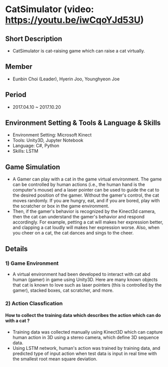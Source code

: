 # CatSimulator (video: https://youtu.be/iwCqoYJd53U)

## Short Description
- CatSimulator is cat-raising game which can raise a cat virtually.

## Member
- Eunbin Choi (Leader), Hyerin Joo, Younghyeon Joe

## Period
- 2017.04.10 ~ 2017.10.20

## Environment Setting & Tools & Language & Skills
- Environment Setting: Microsoft Kinect
- Tools: Unity3D, Jupyter Notebook
- Language: C#, Python
- Skills: LSTM

## Game Simulation
- A Gamer can play with a cat in the game virtual environment. The game can be controlled by human actions (i.e., the human hand is the computer's mouse) and a laser pointer can be used to guide the cat to the desired position of the gamer. Without the gamer's control, the cat moves randomly. If you are hungry, eat, and if you are bored, play with the scratcher or box in the game environment.
- Then, if the gamer's behavior is recognized by the Kinect3d camera, then the cat can understand the gamer's behavior and respond accordingly. For example, petting a cat will makes her expression better, and clapping a cat loudly will makes her expression worse. Also, when you cheer on a cat, the cat dances and sings to the cheer.

## Details
### 1) Game Environment
- A virtual environment had been developed to interact with cat abd human (gamer) in game using Unity3D. Here are many known objects that cat is known to love such as laser pointers (this is controlled by the gamer), stacked boxes, cat scratcher, and more.


### 2) Action Classfication
#### How to collect the training data which describes the action which can do with a cat ?
- Training data was collected manually using Kinect3D which can capture human action in 3D using a stereo camera, which define 3D sequence data.
- Using LSTM network, human's action was trained by training data, and predicted type of input action when test data is input in real time with the smallest root mean square deviation.

